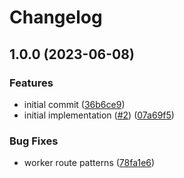 # Changelog

## 1.0.0 (2023-06-08)


### Features

* initial commit ([36b6ce9](https://github.com/web3-storage/dag.w3s.link/commit/36b6ce91567cd5cc9d55184dbf753b729586f44c))
* initial implementation ([#2](https://github.com/web3-storage/dag.w3s.link/issues/2)) ([07a69f5](https://github.com/web3-storage/dag.w3s.link/commit/07a69f5018d596dc13cdd29a132c7919bc7dd33a))


### Bug Fixes

* worker route patterns ([78fa1e6](https://github.com/web3-storage/dag.w3s.link/commit/78fa1e64cfc88c1be5a777b3fc9c187933d4109e))
